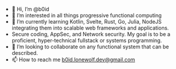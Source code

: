 - 👋 Hi, I’m @b0id
- 👀 I’m interested in all things progressive functional computing
- 🌱 I’m currently learning Kotlin, Svelte, Rust, Go, Julia, NodeJS integrating them into scalable web frameworks and applications. 
- Secure coding, AppSec, and Network security. My goal is to be a proficient, hyper-technical fullstack or systems programming.
- 💞️ I’m looking to collaborate on any functional system that can be described.
- 📫 How to reach me b0id.lonewolf.dev@gmail.com

<!---
b0id/b0id is a ✨ special ✨ repository because its `README.md` (this file) appears on your GitHub profile.
You can click the Preview link to take a look at your changes.
--->

